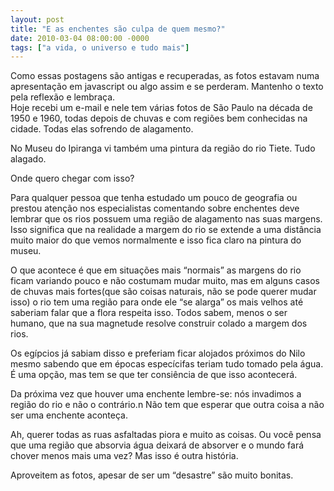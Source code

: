 ```yaml
---
layout: post
title: "E as enchentes são culpa de quem mesmo?"
date: 2010-03-04 08:00:00 -0000
tags: ["a vida, o universo e tudo mais"]
---
```

<div class="aviso">Como essas postagens são antigas e recuperadas, as fotos estavam numa apresentação em javascript ou algo assim e se perderam. Mantenho o texto pela reflexão e lembraça.</div>
Hoje recebi um e-mail e nele tem várias fotos de São Paulo na década de 1950 e 1960, todas depois de chuvas e com regiões bem conhecidas na cidade. Todas elas sofrendo de alagamento.

No Museu do Ipiranga vi também uma pintura da região do rio Tiete. Tudo alagado.

Onde quero chegar com isso?

Para qualquer pessoa que tenha estudado um pouco de geografia ou prestou atenção nos especialistas comentando sobre enchentes deve lembrar que os rios possuem uma região de alagamento nas suas margens. Isso significa que na realidade a margem do rio se extende a uma distância muito maior do que vemos normalmente e isso fica claro na pintura do museu.

O que acontece é que em situações mais “normais” as margens do rio ficam variando pouco e não costumam mudar muito, mas em alguns casos de chuvas mais fortes(que são coisas naturais, não se pode querer mudar isso) o rio tem uma região para onde ele “se alarga” os mais velhos até saberiam falar que a flora respeita isso. Todos sabem, menos o ser humano, que na sua magnetude resolve construir colado a margem dos rios.

Os egípcios já sabiam disso e preferiam ficar alojados próximos do Nilo mesmo sabendo que em épocas especícifas teriam tudo tomado pela água. É uma opção, mas tem se que ter consiência de que isso acontecerá.

Da próxima vez que houver uma enchente lembre-se: nós invadimos a região do rio e não o contrário.n Não tem que esperar que outra coisa a não ser uma enchente aconteça.

Ah, querer todas as ruas asfaltadas piora e muito as coisas. Ou você pensa que uma região que absorvia água deixará de absorver e o mundo fará chover menos mais uma vez? Mas isso é outra história.

Aproveitem as fotos, apesar de ser um “desastre” são muito bonitas.